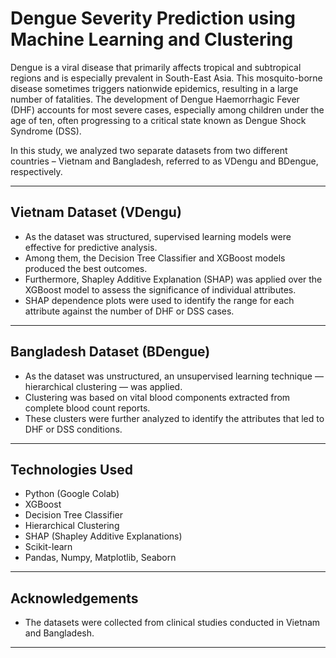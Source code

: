 # Dengue Severity Prediction using Machine Learning and Clustering

Dengue is a viral disease that primarily affects tropical and subtropical regions and is especially prevalent in South-East Asia. This mosquito-borne disease sometimes triggers nationwide epidemics, resulting in a large number of fatalities. The development of Dengue Haemorrhagic Fever (DHF) accounts for most severe cases, especially among children under the age of ten, often progressing to a critical state known as Dengue Shock Syndrome (DSS).

In this study, we analyzed two separate datasets from two different countries – Vietnam and Bangladesh, referred to as VDengu and BDengue, respectively.

---

## Vietnam Dataset (VDengu)

- As the dataset was structured, supervised learning models were effective for predictive analysis.
- Among them, the Decision Tree Classifier and XGBoost models produced the best outcomes.
- Furthermore, Shapley Additive Explanation (SHAP) was applied over the XGBoost model to assess the significance of individual attributes.
- SHAP dependence plots were used to identify the range for each attribute against the number of DHF or DSS cases.

---

## Bangladesh Dataset (BDengue)

- As the dataset was unstructured, an unsupervised learning technique — hierarchical clustering — was applied.
- Clustering was based on vital blood components extracted from complete blood count reports.
- These clusters were further analyzed to identify the attributes that led to DHF or DSS conditions.

---

## Technologies Used

- Python (Google Colab)
- XGBoost
- Decision Tree Classifier
- Hierarchical Clustering
- SHAP (Shapley Additive Explanations)
- Scikit-learn
- Pandas, Numpy, Matplotlib, Seaborn

---

## Acknowledgements

- The datasets were collected from clinical studies conducted in Vietnam and Bangladesh.


---
